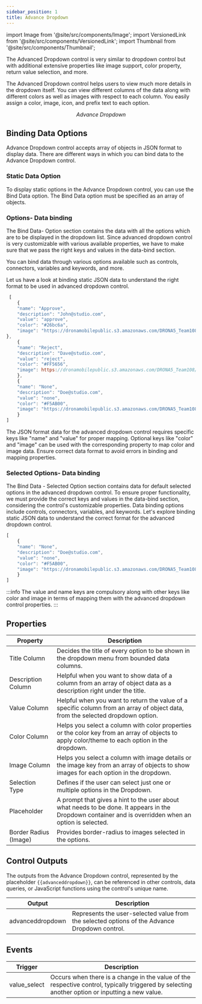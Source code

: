 ```yaml
---
sidebar_position: 1
title: Advance Dropdown
---
```


import Image from '@site/src/components/Image';
import VersionedLink from '@site/src/components/VersionedLink';
import Thumbnail from '@site/src/components/Thumbnail';

The Advanced Dropdown control is very similar to dropdown control but with additional extensive properties like image support, color property, return value selection, and more.

The Advanced Dropdown control helps users to view much more details in the dropdown itself. You can view different columns of the data along with different colors as well as images with respect to each column. You easily assign a color, image, icon, and prefix text to each option.

<figure>
  <Thumbnail src="/img/reference/controls/adv-dropdown/preview.png" alt="Advance Dropdown" />
  <figcaption align = "center"><i>Advance Dropdown</i></figcaption>
</figure>

## Binding Data Options

Advance Dropdown control accepts array of objects in JSON format to display data. There are different ways in which you can bind data to the Advance Dropdown control.

### Static Data Option

To display static options in the Advance Dropdown control, you can use the Bind Data option. The Bind Data option must be specified as an array of objects. 

### Options- Data binding
The Bind Data- Option section contains the data with all the options which are to be displayed in the dropdown list. Since advanced dropdown control is very customizable with various available properties, we have to make sure that we pass the right keys and values in the data-bind section.

You can bind data through various options available such as controls, connectors, variables and keywords, and more.

Let us have a look at binding static JSON data to understand the right format to be used in advanced dropdown control.

```js
 [
    {
    "name": "Approve",
    "description": "John@studio.com",
    "value": "approve",
    "color": "#26bc6a",
    "image": "https://dronamobilepublic.s3.amazonaws.com/DRONA5_Team108/content/app/images/public/Tick_c5Abe.svg"
},
    {
    "name": "Reject",
    "description": "Dave@studio.com",
    "value": "reject",
    "color": "#FF5656",
    "image": https://dronamobilepublic.s3.amazonaws.com/DRONA5_Team108/content/app/images/public/Close_jCmgk.svg"
    },
    {
    "name": "None",
    "description": "Doe@studio.com",
    "value": "none",
    "color": "#F5AB00",
    "image": "https://dronamobilepublic.s3.amazonaws.com/DRONA5_Team108/content/app/images/public/Info_BCFfd.svg"
    }
]
```

The JSON format data for the advanced dropdown control requires specific keys like "name" and "value" for proper mapping. Optional keys like "color" and "image" can be used with the corresponding property to map color and image data. Ensure correct data format to avoid errors in binding and mapping properties.

### Selected Options- Data binding

The Bind Data - Selected Option section contains data for default selected options in the advanced dropdown control. To ensure proper functionality, we must provide the correct keys and values in the data-bind section, considering the control's customizable properties. Data binding options include controls, connectors, variables, and keywords. Let's explore binding static JSON data to understand the correct format for the advanced dropdown control.

```js
[
    {
    "name": "None",
    "description": "Doe@studio.com",
    "value": "none",
    "color": "#F5AB00",
    "image": "https://dronamobilepublic.s3.amazonaws.com/DRONA5_Team108/content/app/images/public/Info_BCFfd.svg"
    }
]
```

:::info
The value and name keys are compulsory along with other keys like color and image in terms of mapping them with the advanced dropdown control properties.
:::


## Properties


| Property                | Description                                                                                                                                     |
|-------------------------|-------------------------------------------------------------------------------------------------------------------------------------------------|
| Title Column            | Decides the title of every option to be shown in the dropdown menu from bounded data columns.                                                 |
| Description Column      | Helpful when you want to show data of a column from an array of object data as a description right under the title.                            |
| Value Column            | Helpful when you want to return the value of a specific column from an array of object data, from the selected dropdown option.              |
| Color Column            | Helps you select a column with color properties or the color key from an array of objects to apply color/theme to each option in the dropdown. |
| Image Column            | Helps you select a column with image details or the image key from an array of objects to show images for each option in the dropdown.        |
| Selection Type          | Defines if the user can select just one or multiple options in the Dropdown.                                                                   |
| Placeholder             | A prompt that gives a hint to the user about what needs to be done. It appears in the Dropdown container and is overridden when an option is selected.        |
| Border Radius (Image)   | Provides border-radius to images selected in the options.                                                                                       |


## Control Outputs

The outputs from the Advance Dropdown control, represented by the placeholder `{{advanceddropdown}}`, can be referenced in other controls, data queries, or JavaScript functions using the control's unique name.

| Output       | Description                                                                                                  |
|--------------|--------------------------------------------------------------------------------------------------------------|
| advanceddropdown    | Represents the user-selected value from the selected options of the Advance Dropdown control.                        |


## Events


| Trigger     | Description                                                                                                                              |
|--------------|------------------------------------------------------------------------------------------------------------------------------------------|
| value_select | Occurs when there is a change in the value of the respective control, typically triggered by selecting another option or inputting a new value. |